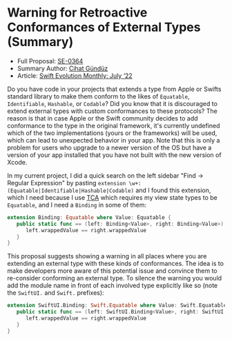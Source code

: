 # Warning for Retroactive Conformances of External Types (Summary)

* Full Proposal: [SE-0364](https://github.com/apple/swift-evolution/blob/main/proposals/0364-retroactive-conformance-warning.md)
* Summary Author: [Cihat Gündüz](https://fline.dev/about)
* Article: [Swift Evolution Monthly: July ‘22](https://www.fline.dev/swift-evolution-monthly-July-22/#se-0364-warning-for-retroactive-conformances-of-external-types)

Do you have code in your projects that extends a type from Apple or Swifts standard library to make them conform to the likes of `Equatable`, `Identifiable`, `Hashable`, or `Codable`? Did you know that it is discouraged to extend external types with custom conformances to these protocols? The reason is that in case Apple or the Swift community decides to add conformance to the type in the original framework, it's currently undefined which of the two implementations (yours or the frameworks) will be used, which can lead to unexpected behavior in your app. Note that this is only a problem for users who upgrade to a newer version of the OS but have a version of your app installed that you have not built with the new version of Xcode.

In my current project, I did a quick search on the left sidebar "Find -> Regular Expression" by pasting `extension \w+: (Equatable|Identifiable|Hashable|Codable)` and I found this extension, which I need because I use [TCA](https://github.com/pointfreeco/swift-composable-architecture?ref=fline.dev) which requires my view state types to be `Equatable`, and I need a `Binding` in some of them:

```Swift
extension Binding: Equatable where Value: Equatable {
   public static func == (left: Binding<Value>, right: Binding<Value>) -> Bool {
      left.wrappedValue == right.wrappedValue
   }
}
```

This proposal suggests showing a warning in all places where you are extending an external type with these kinds of conformances. The idea is to make developers more aware of this potential issue and convince them to re-consider conforming an external type. To silence the warning you would add the module name in front of each involved type explicitly like so (note the `SwiftUI.` and `Swift.` prefixes):

```Swift
extension SwiftUI.Binding: Swift.Equatable where Value: Swift.Equatable {
   public static func == (left: SwiftUI.Binding<Value>, right: SwiftUI.Binding<Value>) -> Bool {
      left.wrappedValue == right.wrappedValue
   }
}
```
